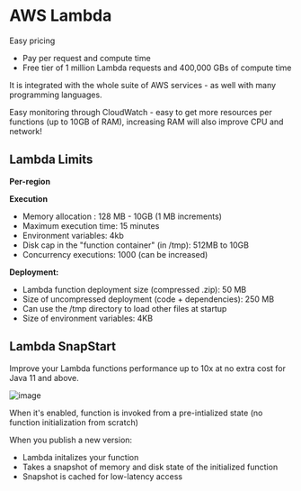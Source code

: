 # AWS Lambda

Easy pricing 
- Pay per request and compute time
- Free tier of 1 million Lambda requests and 400,000 GBs of compute time

It is integrated with the whole suite of AWS services - as well with many programming languages.

Easy monitoring through CloudWatch - easy to get more resources per functions (up to 10GB of RAM), increasing RAM will also improve CPU and network!

## Lambda Limits 

**Per-region**

**Execution**

- Memory allocation : 128 MB - 10GB (1 MB increments)
- Maximum execution time: 15 minutes
- Environment variables: 4kb
- Disk cap in the "function container" (in /tmp): 512MB to 10GB
- Concurrency executions: 1000 (can be increased)

**Deployment:**

- Lambda function deployment size (compressed .zip): 50 MB
- Size of uncompressed deployment (code + dependencies): 250 MB
- Can use the /tmp directory to load other files at startup
- Size of environment variables: 4KB

## Lambda SnapStart

Improve your Lambda functions performance up to 10x at no extra cost for Java 11 and above.

![image](https://github.com/UpheldSmile/Virtual-Network/assets/49825639/63dc6948-240b-4c11-a2a7-a6d640e98034)

When it's enabled, function is invoked from a pre-intialized state (no function initialization from scratch)

When you publish a new version:
- Lambda initalizes your function
- Takes a snapshot of memory and disk state of the initialized function
- Snapshot is cached for low-latency access
